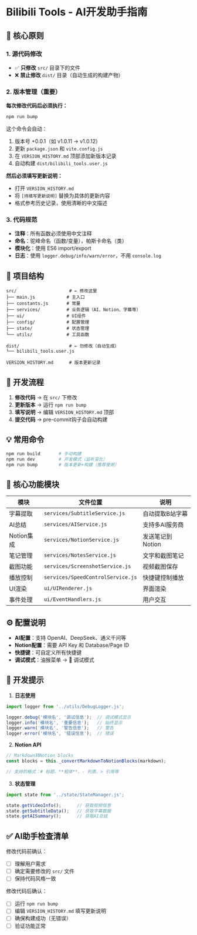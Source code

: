 # Bilibili Tools - AI开发助手指南

## 🎯 核心原则

### 1. 源代码修改
- ✅ **只修改** `src/` 目录下的文件
- ❌ **禁止修改** `dist/` 目录（自动生成的构建产物）

### 2. 版本管理（重要）
**每次修改代码后必须执行：**

```bash
npm run bump
```

这个命令会自动：
1. 版本号 +0.0.1（如 v1.0.11 → v1.0.12）
2. 更新 `package.json` 和 `vite.config.js`
3. 在 `VERSION_HISTORY.md` 顶部添加新版本记录
4. 自动构建 `dist/bilibili_tools.user.js`

**然后必须填写更新说明：**
- 打开 `VERSION_HISTORY.md`
- 将 `[待填写更新说明]` 替换为具体的更新内容
- 格式参考历史记录，使用清晰的中文描述

### 3. 代码规范
- **注释**：所有函数必须使用中文注释
- **命名**：驼峰命名（函数/变量），帕斯卡命名（类）
- **模块化**：使用 ES6 import/export
- **日志**：使用 `logger.debug/info/warn/error`，不用 `console.log`

## 📁 项目结构

```
src/                    # ← 修改这里
├── main.js            # 主入口
├── constants.js       # 常量
├── services/          # 业务逻辑（AI、Notion、字幕等）
├── ui/                # UI组件
├── config/            # 配置管理
├── state/             # 状态管理
└── utils/             # 工具函数

dist/                   # ← 勿修改（自动生成）
└── bilibili_tools.user.js

VERSION_HISTORY.md      # 版本更新记录
```

## 🔄 开发流程

1. **修改代码** → 在 `src/` 下修改
2. **更新版本** → 运行 `npm run bump`
3. **填写说明** → 编辑 `VERSION_HISTORY.md` 顶部
4. **提交代码** → pre-commit钩子会自动构建

## 💡 常用命令

```bash
npm run build       # 手动构建
npm run dev         # 开发模式（监听变化）
npm run bump        # 版本更新+构建（推荐使用）
```

## 🎨 核心功能模块

| 模块 | 文件位置 | 说明 |
|------|---------|------|
| 字幕提取 | `services/SubtitleService.js` | 自动提取B站字幕 |
| AI总结 | `services/AIService.js` | 支持多AI服务商 |
| Notion集成 | `services/NotionService.js` | 发送笔记到Notion |
| 笔记管理 | `services/NotesService.js` | 文字和截图笔记 |
| 截图功能 | `services/ScreenshotService.js` | 视频截图保存 |
| 播放控制 | `services/SpeedControlService.js` | 快捷键控制播放 |
| UI渲染 | `ui/UIRenderer.js` | 界面渲染 |
| 事件处理 | `ui/EventHandlers.js` | 用户交互 |

## ⚙️ 配置说明

- **AI配置**：支持 OpenAI、DeepSeek、通义千问等
- **Notion配置**：需要 API Key 和 Database/Page ID
- **快捷键**：可自定义所有快捷键
- **调试模式**：油猴菜单 → 🔧 调试模式

## 📝 开发提示

1. **日志使用**
```javascript
import logger from '../utils/DebugLogger.js';

logger.debug('模块名', '调试信息');  // 调试模式显示
logger.info('模块名', '重要信息');   // 始终显示
logger.warn('模块名', '警告信息');   // 警告
logger.error('模块名', '错误信息');  // 错误
```

2. **Notion API**
```javascript
// Markdown转Notion blocks
const blocks = this._convertMarkdownToNotionBlocks(markdown);

// 支持的格式：# 标题、**粗体**、- 列表、> 引用等
```

3. **状态管理**
```javascript
import state from '../state/StateManager.js';

state.getVideoInfo();      // 获取视频信息
state.getSubtitleData();   // 获取字幕数据
state.getAISummary();      // 获取AI总结
```

## ✅ AI助手检查清单

修改代码前确认：
- [ ] 理解用户需求
- [ ] 确定需要修改的 `src/` 文件
- [ ] 保持代码风格一致

修改代码后确认：
- [ ] 运行 `npm run bump`
- [ ] 编辑 `VERSION_HISTORY.md` 填写更新说明
- [ ] 确保构建成功（无错误）
- [ ] 验证功能正常
